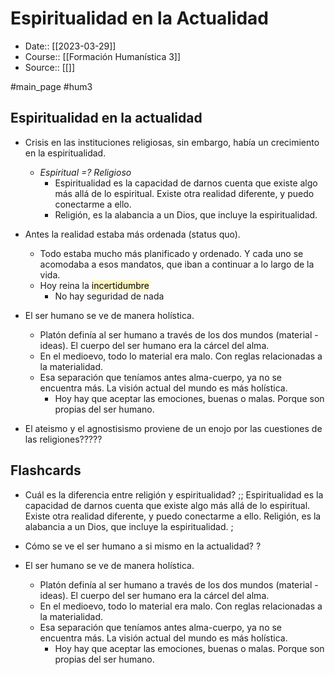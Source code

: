 # Espiritualidad en la Actualidad

- Date:: [[2023-03-29]]
- Course:: [[Formación Humanística 3]]
- Source:: [[]]

#main_page 
#hum3 

## Espiritualidad en la actualidad

- Crisis en las instituciones religiosas, sin embargo, había un crecimiento en la espiritualidad.
	- *Espiritual =? Religioso*
		- Espiritualidad es la capacidad de darnos cuenta que existe algo más allá de lo espiritual. Existe otra realidad diferente, y puedo conectarme a ello.
		- Religión, es la alabancia a un Dios, que incluye la espiritualidad. 


- Antes la realidad estaba más ordenada (status quo). 
	- Todo estaba mucho más planificado y ordenado. Y cada uno se acomodaba a esos mandatos, que iban a continuar a lo largo de la vida.
	- Hoy reina la <mark style="background: #FFF3A3A6;">incertidumbre</mark> 
		- No hay seguridad de nada


- El ser humano se ve de manera holística.
	- Platón definía al ser humano a través de los dos mundos (material - ideas). El cuerpo del ser humano era la cárcel del alma.
	- En el medioevo, todo lo material era malo. Con reglas relacionadas a la materialidad.
	- Esa separación que teníamos antes alma-cuerpo, ya no se encuentra más. La visión actual del mundo es más holística.
		- Hoy hay que aceptar las emociones, buenas o malas. Porque son propias del ser humano.
- El ateismo y el agnostisismo proviene de un enojo por las cuestiones de las religiones?????

## Flashcards

- Cuál es la diferencia entre religión y espiritualidad? ;; Espiritualidad es la capacidad de darnos cuenta que existe algo más allá de lo espiritual. Existe otra realidad diferente, y puedo conectarme a ello. Religión, es la alabancia a un Dios, que incluye la espiritualidad. ;

- Cómo se ve el ser humano a si mismo en la actualidad?
?
- El ser humano se ve de manera holística.
	- Platón definía al ser humano a través de los dos mundos (material - ideas). El cuerpo del ser humano era la cárcel del alma.
	- En el medioevo, todo lo material era malo. Con reglas relacionadas a la materialidad.
	- Esa separación que teníamos antes alma-cuerpo, ya no se encuentra más. La visión actual del mundo es más holística.
		- Hoy hay que aceptar las emociones, buenas o malas. Porque son propias del ser humano.

